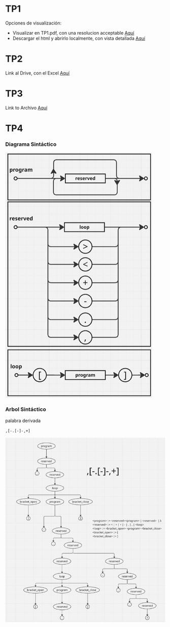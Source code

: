 # TP1
Opciones de visualización:
- Visualizar en TP1.pdf, con una resolucion acceptable [Aquí](./TP1.pdf)
- Descargar el html y abrirlo localmente, con vista detallada [Aquí](./TP1.html)

# TP2
Link al Drive, con el Excel [Aquí](
https://docs.google.com/spreadsheets/d/19aTSzIjQNs6RBNJFz0bftTlqKr-uWbohbBZnxmP0-r0/edit?gid=0#gid=0)

# TP3
Link to Archivo [Aquí](
https://docs.google.com/spreadsheets/d/19aTSzIjQNs6RBNJFz0bftTlqKr-uWbohbBZnxmP0-r0/edit?gid=0#gid=0)

# TP4
### Diagrama Sintáctico

![alt text](image-1.png)

### Arbol Sintáctico

palabra derivada 

``,[-.[-]-,+] ``

![alt text](image.png)